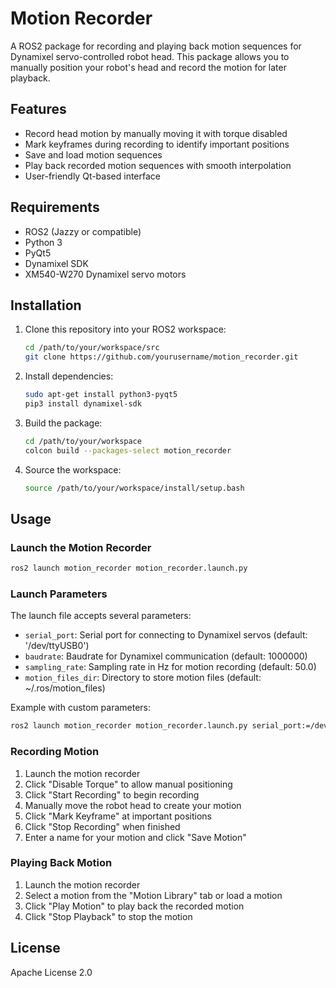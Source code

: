 # Motion Recorder

A ROS2 package for recording and playing back motion sequences for Dynamixel servo-controlled robot head. This package allows you to manually position your robot's head and record the motion for later playback.

## Features

- Record head motion by manually moving it with torque disabled
- Mark keyframes during recording to identify important positions
- Save and load motion sequences
- Play back recorded motion sequences with smooth interpolation
- User-friendly Qt-based interface

## Requirements

- ROS2 (Jazzy or compatible)
- Python 3
- PyQt5
- Dynamixel SDK
- XM540-W270 Dynamixel servo motors

## Installation

1. Clone this repository into your ROS2 workspace:

   ```bash
   cd /path/to/your/workspace/src
   git clone https://github.com/yourusername/motion_recorder.git
   ```

2. Install dependencies:

   ```bash
   sudo apt-get install python3-pyqt5
   pip3 install dynamixel-sdk
   ```

3. Build the package:

   ```bash
   cd /path/to/your/workspace
   colcon build --packages-select motion_recorder
   ```

4. Source the workspace:

   ```bash
   source /path/to/your/workspace/install/setup.bash
   ```

## Usage

### Launch the Motion Recorder

```bash
ros2 launch motion_recorder motion_recorder.launch.py
```

### Launch Parameters

The launch file accepts several parameters:

- `serial_port`: Serial port for connecting to Dynamixel servos (default: '/dev/ttyUSB0')
- `baudrate`: Baudrate for Dynamixel communication (default: 1000000)
- `sampling_rate`: Sampling rate in Hz for motion recording (default: 50.0)
- `motion_files_dir`: Directory to store motion files (default: ~/.ros/motion_files)

Example with custom parameters:

```bash
ros2 launch motion_recorder motion_recorder.launch.py serial_port:=/dev/ttyUSB1 baudrate:=57600
```

### Recording Motion

1. Launch the motion recorder
2. Click "Disable Torque" to allow manual positioning
3. Click "Start Recording" to begin recording
4. Manually move the robot head to create your motion
5. Click "Mark Keyframe" at important positions
6. Click "Stop Recording" when finished
7. Enter a name for your motion and click "Save Motion"

### Playing Back Motion

1. Launch the motion recorder
2. Select a motion from the "Motion Library" tab or load a motion
3. Click "Play Motion" to play back the recorded motion
4. Click "Stop Playback" to stop the motion

## License

Apache License 2.0 